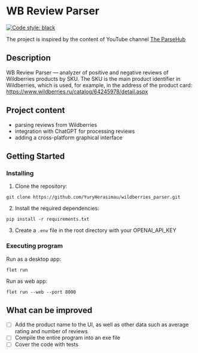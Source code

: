 # WB Review Parser
[![Code style: black](https://img.shields.io/badge/code%20style-black-000000.svg)](https://github.com/psf/black)

The project is inspired by the content of YouTube channel [The ParseHub](https://www.youtube.com/@the_parse_hub)


## Description

WB Review Parser — analyzer of positive and negative reviews of Wildberries products by SKU. The SKU is the main product identifier in Wildberries, which is used, for example, in the address of the product card: https://www.wildberries.ru/catalog/64245978/detail.aspx

## Project content

- parsing reviews from Wildberries
- integration with ChatGPT for processing reviews
- adding a cross-platform graphical interface

## Getting Started

### Installing

1. Clone the repository:
```
git clone https://github.com/YuryHerasimau/wildberries_parser.git
```
2. Install the required dependencies:
```
pip install -r requirements.txt
```
3. Сreate a `.env` file in the root directory with your OPENAI_API_KEY

### Executing program
Run as a desktop app:
```
flet run
```
Run as web app:
```
flet run --web --port 8000
```

## What can be improved
- [ ] Add the product name to the UI, as well as other data such as average rating and number of reviews
- [ ] Compile the entire program into an exe file
- [ ] Cover the code with tests

